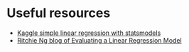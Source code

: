 # Useful resources
- [Kaggle simple linear regression with statsmodels](https://www.kaggle.com/nicapotato/in-depth-simple-linear-regression)
- [Ritchie Ng blog of Evaluating a Linear Regression Model](https://www.ritchieng.com/machine-learning-evaluate-linear-regression-model/)
